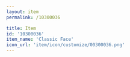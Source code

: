 ```yaml
---
layout: item
permalink: /10300036

title: Item
id: '10300036'
item_name: 'Classic Face'
icon_url: 'item/icon/customize/00300036.png'
---
```

